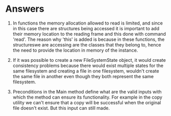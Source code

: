 # Answers

1. In functions the memory allocation allowed to read is limited, and since in this case there are structures being accessed it is important to add their memory location to the reading frame and this done with command 'read'.
The reason why 'this' is added is because in these functions, the structureswe are accessing are the classes that they belong to, hence the need to provide the location in memory of the instance.

2. If it was possible to create a new FileSystemState object, it would create consistency problems because there would exist multiple states for the same filesystem and creating a file in one filesystem, wouldn't create the same file in another even though they both represent the same filesystem.

3. Preconditions in the Main method define what are the valid inputs with which the method can ensure its functionality. For example in the copy utility we can't ensure that a copy will be successful when the original file doesn't exist. But this input can still made.
